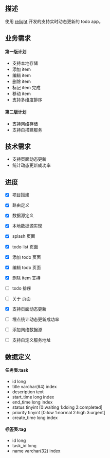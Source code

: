 
## 描述 ##

使用 [relight](https://github.com/ittianyu/relight) 开发的支持实时动态更新的 todo app。

## 业务需求 ##

#### 第一版计划 ####

- 支持本地存储
- 添加 item
- 编辑 item
- 删除 item
- 标记 item 完成
- 移动 item
- 支持多维度排序

#### 第二版计划 ####

- 支持网络存储
- 支持自搭建服务

## 技术需求 ##

- 支持页面动态更新
- 统计动态更新成功率

## 进度 ##

- [x] 项目搭建
- [x] 路由定义
- [x] 数据源定义
- [x] 本地数据源实现
- [x] splash 页面
- [x] todo list 页面
- [x] 添加 todo 页面
- [x] 编辑 todo 页面
- [x] 删除 item 支持
- [ ] todo 排序
- [ ] 关于 页面
- [x] 支持页面动态更新
- [ ] 埋点统计动态更新成功率
- [ ] 添加网络数据源
- [ ] 支持自定义服务地址


## 数据定义 ##

#### 任务表:task ####

- id long
- title varchar(64)	index
- description text
- start_time long	index
- end_time long		index
- status tinyint 	[0:waiting 1:doing 2:completed]
- priority tinyint	[0:low 1:normal 2:high 3:urgent]
- create_time long	index

#### 标签表:tag ####

- id long
- task_id long
- name varchar(32) index

